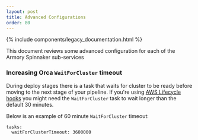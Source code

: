 ```yaml
---
layout: post
title: Advanced Configurations
order: 80
---
```


{% include components/legacy_documentation.html %}

This document reviews some advanced configuration for each of the Armory Spinnaker sub-services

### Increasing Orca `WaitForCluster` timeout

During deploy stages there is a task that waits for cluster to be ready before moving to the next stage of your pipeline.  If you're using [AWS Lifecycle hooks](https://docs.aws.amazon.com/autoscaling/ec2/userguide/lifecycle-hooks.html) you might need the `WaitForCluster` task to wait longer than the default 30 minutes.

Below is an example of 60 minute `WaitForCluster` timeout:
```
tasks:
  waitForClusterTimeout: 3600000
```

